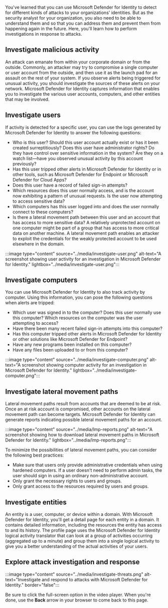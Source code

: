You've learned that you can use Microsoft Defender for Identity to detect for different kinds of attacks to your organizations' identities. But as the security analyst for your organization, you also need to be able to understand them and so that you can address them and prevent them from happening again in the future. Here, you'll learn how to perform investigations in response to attacks.

## Investigate malicious activity

An attack can emanate from within your corporate domain or from the outside. Commonly, an attacker may try to compromise a single computer or user account from the outside, and then use it as the launch pad for an assault on the rest of your system. If you observe alerts being triggered for unusual activity, you should investigate the sources of these alerts on your network. Microsoft Defender for Identity captures information that enables you to investigate the various user accounts, computers, and other entities that may be involved.

## Investigate users

If activity is detected for a specific user, you can use the logs generated by Microsoft Defender for Identity to answer the following questions:

- Who is this user? Should this user account actually exist or has it been created surreptitiously? Does this user have administrator rights? Do they have control over sensitive information in the system? Are they on a watch list—have you observed unusual activity by this account previously?
- Has this user tripped other alerts in Microsoft Defender for Identity or in other tools, such as Microsoft Defender for Endpoint or Microsoft Defender for Cloud Apps?
- Does this user have a record of failed sign-in attempts?
- Which resources does this user normally access, and is the account now exhibiting a pattern of unusual requests. Is the user now attempting to access sensitive data?
- Which computers has this user logged into and does the user normally connect to these computers?
- Is there a lateral movement path between this user and an account that has access to more sensitive data? A relatively unprotected account on one computer might be part of a group that has access to more critical data on another machine. A lateral movement path enables an attacker to exploit the credentials for the weakly protected account to be used elsewhere in the domain.

:::image type="content" source="../media/investigate-user.png" alt-text="A screenshot showing user activity for an investigation in Microsoft Defender for Identity." lightbox="../media/investigate-user.png":::

## Investigate computers

You can use Microsoft Defender for Identity to also track activity by computer. Using this information, you can pose the following questions when alerts are tripped:

- Which user was signed in to the computer? Does this user normally use this computer? Which resources on the computer was the user attempting to access?
- Have there been many recent failed sign-in attempts into this computer?
- Has this computer tripped other alerts in Microsoft Defender for Identity or other solutions like Microsoft Defender for Endpoint?
- Have any new programs been installed on this computer?
- Have any files been uploaded to or from this computer?

:::image type="content" source="../media/investigate-computer.png" alt-text="A screenshot showing computer activity for an investigation in Microsoft Defender for Identity." lightbox="../media/investigate-computer.png":::

## Investigate lateral movement paths

Lateral movement paths result from accounts that are deemed to be at risk. Once an at risk account is compromised, other accounts on the lateral movement path can become targets. Microsoft Defender for Identity can generate reports indicating possible lateral movement paths for an account.

:::image type="content" source="../media/lmp-reports.png" alt-text="A screenshot showing how to download lateral movement paths in Microsoft Defender for Identity." lightbox="../media/lmp-reports.png":::

To minimize the possibilities of lateral movement paths, you can consider the following best practices:

- Make sure that users only provide administrative credentials when using hardened computers. If a user doesn't need to perform admin tasks, the user should sign in using an ordinary non-administrative account.
- Only grant the necessary rights to users and groups.
- Only grant access to the resources required by users and groups.

## Investigate entities

An entity is a user, computer, or device within a domain. With Microsoft Defender for Identity, you'll get a detail page for each entity in a domain. It contains detailed information, including the resources the entity has access to and its history. The profile page uses the Microsoft Defender for Identity logical activity translator that can look at a group of activities occurring (aggregated up to a minute) and group them into a single logical activity to give you a better understanding of the actual activities of your users.

## Explore attack investigation and response

:::image type="content" source="../media/investigate-threats.png" alt-text="Investigate and respond to attacks with Microsoft Defender for Identity." border="false":::

Be sure to click the full-screen option in the video player. When you're done, use the **Back** arrow in your browser to come back to this page.
